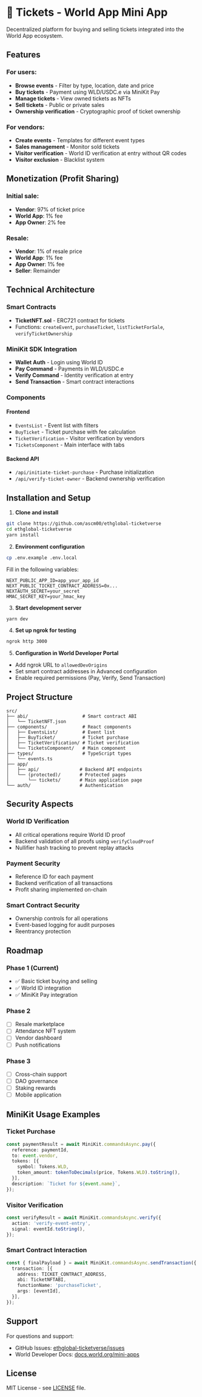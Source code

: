 # 🎫 Tickets - World App Mini App

Decentralized platform for buying and selling tickets integrated into the World App ecosystem.

## Features

### For users:
- **Browse events** - Filter by type, location, date and price
- **Buy tickets** - Payment using WLD/USDC.e via MiniKit Pay
- **Manage tickets** - View owned tickets as NFTs
- **Sell tickets** - Public or private sales
- **Ownership verification** - Cryptographic proof of ticket ownership

### For vendors:
- **Create events** - Templates for different event types
- **Sales management** - Monitor sold tickets
- **Visitor verification** - World ID verification at entry without QR codes
- **Visitor exclusion** - Blacklist system

## Monetization (Profit Sharing)

### Initial sale:
- **Vendor**: 97% of ticket price
- **World App**: 1% fee
- **App Owner**: 2% fee

### Resale:
- **Vendor**: 1% of resale price
- **World App**: 1% fee  
- **App Owner**: 1% fee
- **Seller**: Remainder

## Technical Architecture

### Smart Contracts
- **TicketNFT.sol** - ERC721 contract for tickets
- Functions: `createEvent`, `purchaseTicket`, `listTicketForSale`, `verifyTicketOwnership`

### MiniKit SDK Integration
- **Wallet Auth** - Login using World ID
- **Pay Command** - Payments in WLD/USDC.e
- **Verify Command** - Identity verification at entry
- **Send Transaction** - Smart contract interactions

### Components

#### Frontend
- `EventsList` - Event list with filters
- `BuyTicket` - Ticket purchase with fee calculation
- `TicketVerification` - Visitor verification by vendors
- `TicketsComponent` - Main interface with tabs

#### Backend API
- `/api/initiate-ticket-purchase` - Purchase initialization
- `/api/verify-ticket-owner` - Backend ownership verification

## Installation and Setup

1. **Clone and install**
```bash
git clone https://github.com/ascm00/ethglobal-ticketverse
cd ethglobal-ticketverse
yarn install
```

2. **Environment configuration**
```bash
cp .env.example .env.local
```

Fill in the following variables:
```env
NEXT_PUBLIC_APP_ID=app_your_app_id
NEXT_PUBLIC_TICKET_CONTRACT_ADDRESS=0x...
NEXTAUTH_SECRET=your_secret
HMAC_SECRET_KEY=your_hmac_key
```

3. **Start development server**
```bash
yarn dev
```

4. **Set up ngrok for testing**
```bash
ngrok http 3000
```

5. **Configuration in World Developer Portal**
- Add ngrok URL to `allowedDevOrigins`
- Set smart contract addresses in Advanced configuration
- Enable required permissions (Pay, Verify, Send Transaction)

## Project Structure

```
src/
├── abi/                    # Smart contract ABI
│   └── TicketNFT.json
├── components/             # React components
│   ├── EventsList/         # Event list
│   ├── BuyTicket/          # Ticket purchase
│   ├── TicketVerification/ # Ticket verification
│   └── TicketsComponent/   # Main component
├── types/                  # TypeScript types
│   └── events.ts
├── app/
│   ├── api/               # Backend API endpoints
│   └── (protected)/       # Protected pages
│       └── tickets/       # Main application page
└── auth/                  # Authentication
```

## Security Aspects

### World ID Verification
- All critical operations require World ID proof
- Backend validation of all proofs using `verifyCloudProof`
- Nullifier hash tracking to prevent replay attacks

### Payment Security
- Reference ID for each payment
- Backend verification of all transactions
- Profit sharing implemented on-chain

### Smart Contract Security
- Ownership controls for all operations
- Event-based logging for audit purposes
- Reentrancy protection

## Roadmap

### Phase 1 (Current)
- ✅ Basic ticket buying and selling
- ✅ World ID integration
- ✅ MiniKit Pay integration

### Phase 2
- [ ] Resale marketplace
- [ ] Attendance NFT system
- [ ] Vendor dashboard
- [ ] Push notifications

### Phase 3
- [ ] Cross-chain support
- [ ] DAO governance
- [ ] Staking rewards
- [ ] Mobile application

## MiniKit Usage Examples

### Ticket Purchase
```typescript
const paymentResult = await MiniKit.commandsAsync.pay({
  reference: paymentId,
  to: event.vendor,
  tokens: [{
    symbol: Tokens.WLD,
    token_amount: tokenToDecimals(price, Tokens.WLD).toString(),
  }],
  description: `Ticket for ${event.name}`,
});
```

### Visitor Verification
```typescript
const verifyResult = await MiniKit.commandsAsync.verify({
  action: 'verify-event-entry',
  signal: eventId.toString(),
});
```

### Smart Contract Interaction
```typescript
const { finalPayload } = await MiniKit.commandsAsync.sendTransaction({
  transaction: [{
    address: TICKET_CONTRACT_ADDRESS,
    abi: TicketNFTABI,
    functionName: 'purchaseTicket',
    args: [eventId],
  }],
});
```

## Support

For questions and support:
- GitHub Issues: [ethglobal-ticketverse/issues](https://github.com/ascm00/ethglobal-ticketverse/issues)
- World Developer Docs: [docs.world.org/mini-apps](https://docs.world.org/mini-apps)

## License

MIT License - see [LICENSE](LICENSE) file. 